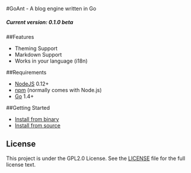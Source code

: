 #GoAnt - A blog engine written in Go

##### Current version: 0.1.0 beta

##Features
- Theming Support
- Markdown Support
- Works in your language (i18n)

##Requirements
- [NodeJS](http://nodejs.org/) 0.12+
- [npm](https://www.npmjs.com/) (normally comes with Node.js)
- [Go](https://golang.org/) 1.4+


##Getting Started

- [Install from binary](https://github.com/go-ant/ant/wiki/Install-from-binary)
- [Install from source](https://github.com/go-ant/ant/wiki/Install-from-source)


## License
This project is under the GPL2.0 License. See the [LICENSE](https://github.com/go-ant/ant/blob/master/LICENSE) file for the full license text.